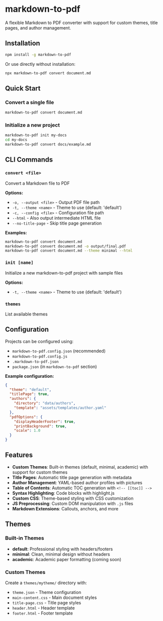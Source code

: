 # markdown-to-pdf

A flexible Markdown to PDF converter with support for custom themes, title pages, and author management.

## Installation

```bash
npm install -g markdown-to-pdf
```

Or use directly without installation:
```bash
npx markdown-to-pdf convert document.md
```

## Quick Start

### Convert a single file
```bash
markdown-to-pdf convert document.md
```

### Initialize a new project
```bash
markdown-to-pdf init my-docs
cd my-docs
markdown-to-pdf convert docs/example.md
```

## CLI Commands

### `convert <file>`
Convert a Markdown file to PDF

**Options:**
- `-o, --output <file>` - Output PDF file path
- `-t, --theme <name>` - Theme to use (default: 'default')
- `-c, --config <file>` - Configuration file path
- `--html` - Also output intermediate HTML file
- `--no-title-page` - Skip title page generation

**Examples:**
```bash
markdown-to-pdf convert document.md
markdown-to-pdf convert document.md -o output/final.pdf
markdown-to-pdf convert document.md --theme minimal --html
```

### `init [name]`
Initialize a new markdown-to-pdf project with sample files

**Options:**
- `-t, --theme <name>` - Theme to use (default: 'default')

### `themes`
List available themes

## Configuration

Projects can be configured using:
- `markdown-to-pdf.config.json` (recommended)
- `markdown-to-pdf.config.js`
- `.markdown-to-pdf.json`
- `package.json` (in `markdown-to-pdf` section)

**Example configuration:**
```json
{
  "theme": "default",
  "titlePage": true,
  "authors": {
    "directory": "data/authors",
    "template": "assets/templates/author.yaml"
  },
  "pdfOptions": {
    "displayHeaderFooter": true,
    "printBackground": true,
    "scale": 1.0
  }
}
```

## Features

- **Custom Themes**: Built-in themes (default, minimal, academic) with support for custom themes
- **Title Pages**: Automatic title page generation with metadata
- **Author Management**: YAML-based author profiles with pictures
- **Table of Contents**: Automatic TOC generation with `<!-- [[toc]] -->`
- **Syntax Highlighting**: Code blocks with highlight.js
- **Custom CSS**: Theme-based styling with CSS customization
- **JS Preprocessing**: Custom DOM manipulation with `.js` files
- **Markdown Extensions**: Callouts, anchors, and more

## Themes

### Built-in Themes
- **default**: Professional styling with headers/footers
- **minimal**: Clean, minimal design without headers
- **academic**: Academic paper formatting (coming soon)

### Custom Themes
Create a `themes/mytheme/` directory with:
- `theme.json` - Theme configuration
- `main-content.css` - Main document styles  
- `title-page.css` - Title page styles
- `header.html` - Header template
- `footer.html` - Footer template
